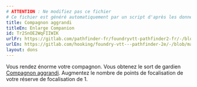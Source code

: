```yaml
---
# ATTENTION : Ne modifiez pas ce fichier
# Ce fichier est généré automatiquement par un script d'après les données du module Foundry VTT officiel et de sa traduction
title: Compagnon aggrandi
titleEn: Enlarge Companion
id: Tr2SnOE2WqFIIWIK
urlFr: https://gitlab.com/pathfinder-fr/foundryvtt-pathfinder2-fr/-/blob/master/data/feats/Tr2SnOE2WqFIIWIK.htm
urlEn: https://gitlab.com/hooking/foundry-vtt---pathfinder-2e/-/blob/master/packs/data/feats.db/enlarge-companion.json
layout: dons
---
```

Vous rendez énorme votre compagnon. Vous obtenez le sort de gardien [Compagnon aggrandi](../sorts/compagnon-aggrandi.md). Augmentez le nombre de points de focalisation de votre réserve de focalisation de 1.
